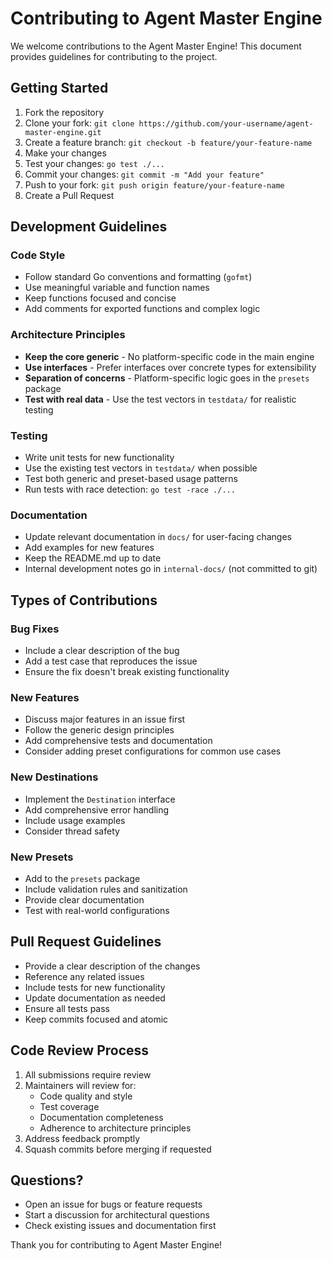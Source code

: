 # Contributing to Agent Master Engine

We welcome contributions to the Agent Master Engine! This document provides guidelines for contributing to the project.

## Getting Started

1. Fork the repository
2. Clone your fork: `git clone https://github.com/your-username/agent-master-engine.git`
3. Create a feature branch: `git checkout -b feature/your-feature-name`
4. Make your changes
5. Test your changes: `go test ./...`
6. Commit your changes: `git commit -m "Add your feature"`
7. Push to your fork: `git push origin feature/your-feature-name`
8. Create a Pull Request

## Development Guidelines

### Code Style

- Follow standard Go conventions and formatting (`gofmt`)
- Use meaningful variable and function names
- Keep functions focused and concise
- Add comments for exported functions and complex logic

### Architecture Principles

- **Keep the core generic** - No platform-specific code in the main engine
- **Use interfaces** - Prefer interfaces over concrete types for extensibility
- **Separation of concerns** - Platform-specific logic goes in the `presets` package
- **Test with real data** - Use the test vectors in `testdata/` for realistic testing

### Testing

- Write unit tests for new functionality
- Use the existing test vectors in `testdata/` when possible
- Test both generic and preset-based usage patterns
- Run tests with race detection: `go test -race ./...`

### Documentation

- Update relevant documentation in `docs/` for user-facing changes
- Add examples for new features
- Keep the README.md up to date
- Internal development notes go in `internal-docs/` (not committed to git)

## Types of Contributions

### Bug Fixes
- Include a clear description of the bug
- Add a test case that reproduces the issue
- Ensure the fix doesn't break existing functionality

### New Features
- Discuss major features in an issue first
- Follow the generic design principles
- Add comprehensive tests and documentation
- Consider adding preset configurations for common use cases

### New Destinations
- Implement the `Destination` interface
- Add comprehensive error handling
- Include usage examples
- Consider thread safety

### New Presets
- Add to the `presets` package
- Include validation rules and sanitization
- Provide clear documentation
- Test with real-world configurations

## Pull Request Guidelines

- Provide a clear description of the changes
- Reference any related issues
- Include tests for new functionality
- Update documentation as needed
- Ensure all tests pass
- Keep commits focused and atomic

## Code Review Process

1. All submissions require review
2. Maintainers will review for:
   - Code quality and style
   - Test coverage
   - Documentation completeness
   - Adherence to architecture principles
3. Address feedback promptly
4. Squash commits before merging if requested

## Questions?

- Open an issue for bugs or feature requests
- Start a discussion for architectural questions
- Check existing issues and documentation first

Thank you for contributing to Agent Master Engine! 